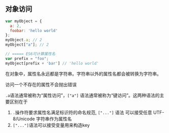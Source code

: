 ## 对象访问
```js
var myObject = {
  a: 2,
  foobar: 'hello world'
};
myObject.a; // 2
myObject["a"]; // 2

// ===== ES6可计算属性名
var prefix = "foo";
myObject[prefix + 'bar'] // 'hello world'
```
在对象中，属性名永远都是字符串。字符串以外的属性名都会被转换为字符串。

访问一个不存在的属性不会抛出错误

`.a`语法通常被称为“属性访问”，`["a"]` 语法通常被称为“键访问”。这两种语法的主要区别在于 
1. `.`操作符要求属性名满足标识符的命名规范, `["..."]` 语法
可以接受任意 UTF-8/Unicode 字符串作为属性名
2. `["..."]`语法可以接受变量用来构造key 